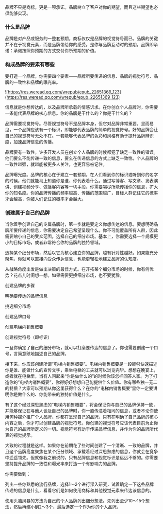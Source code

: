品牌不只是商标，更是一项承诺。品牌树立了客户对你的期望，而且这些期望也必须能够实现。

### 什么是品牌

品牌是对产品或服务的一整套预期。商标仅仅是品牌的视觉符号而已。品牌的关键并不在于视觉元素，而是品牌带给你的感受，是你与品牌互动时的预期。品牌即承诺：承诺按照你预期的方式交付你所预期的价值。

### 构成品牌的要素有哪些

要打造一个品牌，你需要四个要素——品牌所要传递的信息、品牌的视觉符号、品牌的一致性和品牌的曝光率。

![https://res.weread.qq.com/wrepub/epub_22651369_123](https://res.weread.qq.com/wrepub/epub_22651369_123)

信息就是你想传达的，以及品牌所承载的情感诉求。在你创立个人品牌时，你需要一条能代表品牌的核心信息。你的品牌是干什么的？你是干什么的？

品牌需要视觉符号。尽管视觉符号不是品牌本身，但它对品牌非常重要。显而易见，一个品牌应该有一个标识，即能够代表品牌的简单的视觉符号。好的品牌会让自己的视觉符号无处不在。一套能够代表品牌的色彩和风格有助于提升品牌辨识度，加速品牌信息的传播。

品牌要有一致性。许多开发人员在创立个人品牌的时候都犯了缺乏一致性的错误。他们要么不能传递一致的信息，要么在传递信息的方式上缺乏一致性。个人品牌的一致性越强，就越能被更多人关注，也更容易被记住。

品牌曝光度。品牌的核心在于建立一套预期，在人们看到你的标识或听到你的名字的时候，他们就能马上知道你是谁、你代表着什么。通过写博客、写文章、发表演讲、创建视频分享、做播客内容等一切手段，你需要竭尽所能传播你的信息，扩大你的知名度。你的品牌传播的频率越高、传播的范围越广，目标人群记住它的概率才会越高，你被人们记住的概率才会越大。

### 创建属于自己的品牌

当你着手创建自己的专属品牌时，第一步就是要定义你想传达的信息。要想明确品牌所要传递的信息，你需要决定自己希望呈现什么。你不可能覆盖所有人群，因此需要缩小自己的受众范围，选择自己的细分市场。基本上，你需要选择一个规模更小的目标市场，或者非常符合你的品牌的独特领域。

选择某个细分市场，然后以它为核心建立你的品牌，越有针对性越好。如果能充分聚焦，你就可以直接向受众传达信息，也能更轻松地建立品牌的认知度。

从战略角度出发是做出决策的最佳方式。在开拓某个细分市场的时候，你有何优势？花点儿时间想一想。如果需要更换细分市场，也不要犹豫。

创建品牌的步骤

明确要传达的品牌信息

挑选细分市场

创建品牌口号

创建电梯内销售概要

创建视觉符号（即标识）

一旦你确定了自己的细分市场，就可以打磨要传达的信息了。你也需要创建一个口号，言简意赅地描述自己的品牌。

接下来，你应该创建所谓“电梯内销售概要”。电梯内销售概要是一段能够快速描述你是谁、能做什么的宣传文字，乘坐电梯的工夫就可以浏览完毕。想想在晚宴上，或者就在电梯里，当有人问起来“你是做什么的”的时候你该怎样回答人家。为了打造你的“电梯内销售概要”，你得好好想想自己能提供什么价值。你有哪些独一无二的特质？大家可以预期从你这里获得什么？在你的“电梯内销售概要”里你一定要讲明你是做什么的、你能带来的独特价值是什么。

有了这个经过深思熟虑的“电梯内销售概要”，将会保证你与自己的品牌保持一致，并能够保证在与他人谈及自己的品牌时，你一直传递着相同的信息，或者不论你使用何种媒介推广个人品牌，你都在呈现自己的品牌。只有在明确了自己品牌的核心内容之后，你才可以创建品牌的视觉符号。你创建的视觉符号应该代表目前为止你为自己的品牌所定义的一切。视觉符号有助于传递品牌信息，并作为你的品牌所代表的视觉提示。

大致的过程就是这样。如果你在前期花了些时间创建了一个清晰、一致的品牌，并且这个品牌高度聚焦在某个细分领域、承载着经过深思熟虑的信息，你就会在竞争中遥遥领先。但就像我之前说的，只有品牌信息和视觉标识是远远不够的。你需要坚持提升品牌的一致性和曝光率来打造一个有影响力的品牌。

你需要做到：

列出一些你熟悉的流行品牌，选择1～2个进行深入研究，试着确定一下这些品牌传递的信息是什么，看看它们是如何使用商标和其他视觉元素来传达该信息的。

使用头脑风暴的方法为自己的个人品牌列出细分想法。先列出至少10～15个想法，然后再缩小到2～3个，最后选定一个作为你的个人品牌。

